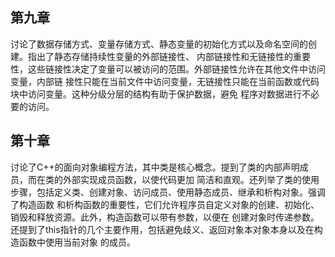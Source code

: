 ## 第九章
讨论了数据存储方式、变量存储方式、静态变量的初始化方式以及命名空间的创建。指出了静态存储持续性变量的外部链接性、
内部链接性和无链接性的重要性，这些链接性决定了变量可以被访问的范围。外部链接性允许在其他文件中访问变量，内部链
接性只能在当前文件中访问变量，无链接性只能在当前函数或代码块中访问变量。这种分级分层的结构有助于保护数据，避免
程序对数据进行不必要的访问。

## 第十章
讨论了C++的面向对象编程方法，其中类是核心概念。提到了类的内部声明成员，而在类的外部实现成员函数，以使代码更加
简洁和直观。还列举了类的使用步骤，包括定义类、创建对象、访问成员、使用静态成员、继承和析构对象。强调了构造函数
和析构函数的重要性，它们允许程序员自定义对象的创建、初始化、销毁和释放资源。此外，构造函数可以带有参数，以便在
创建对象时传递参数。还提到了this指针的几个主要作用，包括避免歧义、返回对象本对象本身以及在构造函数中使用当前对象
的成员。


